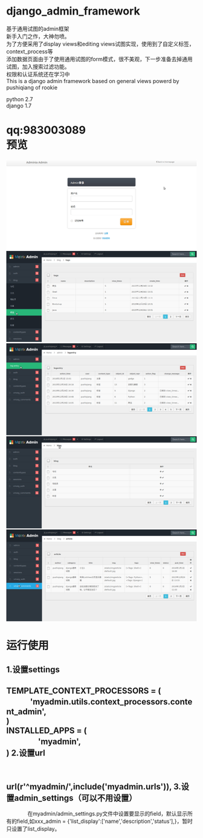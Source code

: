 # django_admin_framework
基于通用试图的admin框架<br>
新手入门之作，大神勿喷。<br>
为了方便采用了display views和editing views试图实现，使用到了自定义标签，context_process等<br>
添加数据页面由于了使用通用试图的form模式，很不美观，下一步准备去掉通用试图，加入搜索过滤功能。<br>
权限和认证系统还在学习中<br>
This is a django admin framework based on general views powerd by pushiqiang of rookie<br>

python 2.7<br>
django 1.7

qq:983003089<br>
预览
=====
![github1](demo_img/g1.jpg)
![github2](demo_img/g2.jpg)
![github3](demo_img/g3.jpg)
![github4](demo_img/g4.jpg)
![github5](demo_img/g5.jpg)

运行使用
=====
1.设置settings
---
TEMPLATE_CONTEXT_PROCESSORS = (<br>
 　　　'myadmin.utils.context_processors.content_admin',<br>
)<br>
INSTALLED_APPS = (<br>
　　　　'myadmin',<br>
)
2.设置url
---
　　　　url(r'^myadmin/',include('myadmin.urls')),
3.设置admin_settings（可以不用设置）
---
　　　　在myadmin/admin_settings.py文件中设置要显示的field，默认显示所有的field,如xxx_admin = {'list_display':['name','description','status'],}，暂时只设置了list_display。




